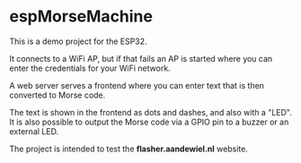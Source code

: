 # espMorseMachine

This is a demo project for the ESP32.

It connects to a WiFi AP, but if that fails an AP is started where you can enter the credentials for your WiFi network.

A web server serves a frontend where you can enter text that is then converted to Morse code.

The text is shown in the frontend as dots and dashes, and also with a "LED". It is also possible to output the Morse code via a GPIO pin to a buzzer or an external LED.

The project is intended to test the **flasher.aandewiel.nl** website.